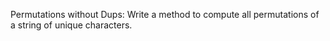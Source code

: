 Permutations without Dups: 
Write a method to compute all permutations of a string of unique characters.
